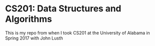 # CS201: Data Structures and Algorithms
This is my repo from when I took CS201 at the University of Alabama in Spring 2017 with John Lusth
